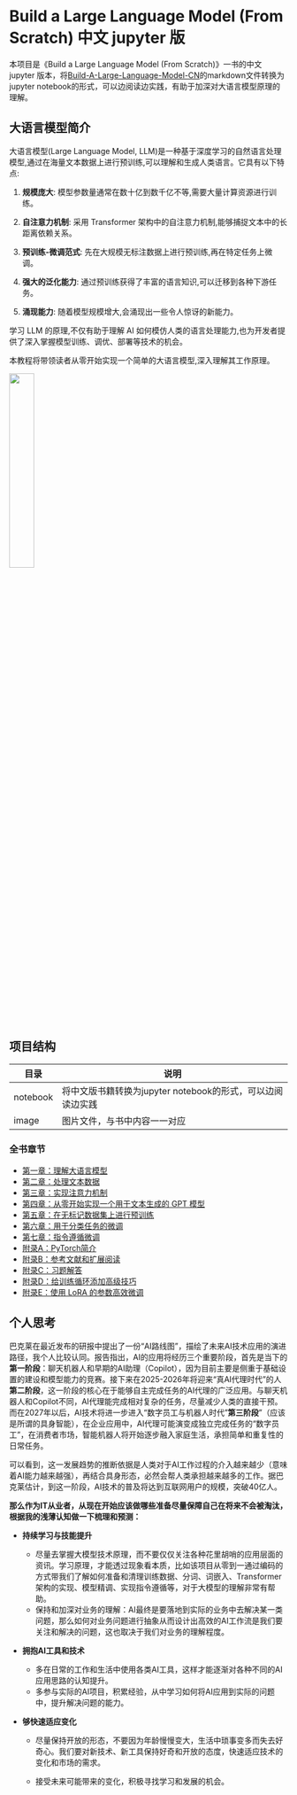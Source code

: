 # Build a Large Language Model (From Scratch)  中文 jupyter 版

本项目是《Build a Large Language Model (From Scratch)》一书的中文 jupyter 版本，将[Build-A-Large-Language-Model-CN](https://github.com/skindhu/Build-A-Large-Language-Model-CN)的markdown文件转换为jupyter notebook的形式，可以边阅读边实践，有助于加深对大语言模型原理的理解。

## 大语言模型简介

大语言模型(Large Language Model, LLM)是一种基于深度学习的自然语言处理模型,通过在海量文本数据上进行预训练,可以理解和生成人类语言。它具有以下特点:

1. **规模庞大**: 模型参数量通常在数十亿到数千亿不等,需要大量计算资源进行训练。

2. **自注意力机制**: 采用 Transformer 架构中的自注意力机制,能够捕捉文本中的长距离依赖关系。

3. **预训练-微调范式**: 先在大规模无标注数据上进行预训练,再在特定任务上微调。

4. **强大的泛化能力**: 通过预训练获得了丰富的语言知识,可以迁移到各种下游任务。

5. **涌现能力**: 随着模型规模增大,会涌现出一些令人惊讶的新能力。

学习 LLM 的原理,不仅有助于理解 AI 如何模仿人类的语言处理能力,也为开发者提供了深入掌握模型训练、调优、部署等技术的机会。

本教程将带领读者从零开始实现一个简单的大语言模型,深入理解其工作原理。

<img src="https://wechat-account-1251781786.cos.ap-guangzhou.myqcloud.com/logo.png" width="30%" />


## 项目结构

| 目录    | 说明                                                 |
| ------- | ---------------------------------------------------- |
| notebook  | 将中文版书籍转换为jupyter notebook的形式，可以边阅读边实践 |
| image   | 图片文件，与书中内容一一对应                          |


### 全书章节

+ [第一章：理解大语言模型](./notebook/1.理解大语言模型.md)
+ [第二章：处理文本数据](./notebook/2.处理文本数据.ipynb)
+ [第三章：实现注意力机制](./notebook/3.实现注意力机制.ipynb)
+ [第四章：从零开始实现一个用于文本生成的 GPT 模型](./notebook/4.从零开始实现一个用于文本生成的%20GPT%20模型.md)
+ [第五章：在无标记数据集上进行预训练](./notebook/5.在无标记数据集上进行预训练.md)
+ [第六章：用于分类任务的微调](./notebook/6.用于分类任务的微调.md)
+ [第七章：指令遵循微调](./notebook/7.指令遵循微调.md)
+ [附录A：PyTorch简介](./notebook/附录A.PyTorch简介.md)
+ [附录B：参考文献和扩展阅读](./notebook/附录B.参考文献和扩展阅读.md)
+ [附录C：习题解答](./notebook/附录C.习题解答.md)
+ [附录D：给训练循环添加高级技巧](./notebook/附录D.给训练循环添加高级技巧.md)
+ [附录E：使用 LoRA 的参数高效微调](./notebook/附录E.使用LoRA的参数高效微调.md)


## 个人思考

巴克莱在最近发布的研报中提出了一份“AI路线图”，描绘了未来AI技术应用的演进路径，我个人比较认同。报告指出，AI的应用将经历三个重要阶段，首先是当下的**第一阶段**：聊天机器人和早期的AI助理（Copilot），因为目前主要是侧重于基础设置的建设和模型能力的竞赛。接下来在2025-2026年将迎来“真AI代理时代”的人**第二阶段**，这一阶段的核心在于能够自主完成任务的AI代理的广泛应用。与聊天机器人和Copilot不同，AI代理能完成相对复杂的任务，尽量减少人类的直接干预。而在2027年以后，AI技术将进一步进入“数字员工与机器人时代”**第三阶段**”（应该是所谓的具身智能），在企业应用中，AI代理可能演变成独立完成任务的“数字员工”，在消费者市场，智能机器人将开始逐步融入家庭生活，承担简单和重复性的日常任务。

可以看到，这一发展趋势的推断依据是人类对于AI工作过程的介入越来越少（意味着AI能力越来越强），再结合具身形态，必然会帮人类承担越来越多的工作。据巴克莱估计，到这一阶段，AI技术的普及将达到互联网用户的规模，突破40亿人。

**那么作为IT从业者，从现在开始应该做哪些准备尽量保障自己在将来不会被淘汰，根据我的浅薄认知做一下梳理和预测：**

+ **持续学习与技能提升**

  + 尽量去掌握大模型技术原理，而不要仅仅关注各种花里胡哨的应用层面的资讯。学习原理，才能透过现象看本质，比如该项目从零到一通过编码的方式带我们了解如何准备和清理训练数据、分词、词嵌入、Transformer架构的实现、模型精调、实现指令遵循等，对于大模型的理解非常有帮助。
  + 保持和加深对业务的理解：AI最终是要落地到实际的业务中去解决某一类问题，那么如何对业务问题进行抽象从而设计出高效的AI工作流是我们要关注和解决的问题，这也取决于我们对业务的理解程度。

+ **拥抱AI工具和技术**

  + 多在日常的工作和生活中使用各类AI工具，这样才能逐渐对各种不同的AI应用思路的认知提升。
  + 多参与实际的AI项目，积累经验，从中学习如何将AI应用到实际的问题中，提升解决问题的能力。

+ **够快速适应变化**

  + 尽量保持开放的形态，不要因为年龄慢慢变大，生活中琐事变多而失去好奇心。我们要对新技术、新工具保持好奇和开放的态度，快速适应技术的变化和市场的需求。

  + 接受未来可能带来的变化，积极寻找学习和发展的机会。

